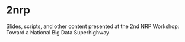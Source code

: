 # 2nrp
Slides, scripts, and other content presented at the 2nd NRP Workshop: Toward a National Big Data Superhighway 
